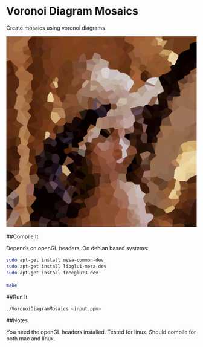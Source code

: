 # Voronoi Diagram Mosaics

Create mosaics using voronoi diagrams

![alt text](output/lena.gif "lena mosaic")

##Compile It

Depends on openGL headers.  On debian based systems:
```bash
sudo apt-get install mesa-common-dev  
sudo apt-get install libglu1-mesa-dev  
sudo apt-get install freeglut3-dev  

make
```

##Run It
```bash
./VoronoiDiagramMosaics <input.ppm>  
```

##Notes

You need the openGL headers installed.  Tested for linux.  Should compile for both mac and linux.
